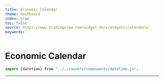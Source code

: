 ```yaml
---
title: Economic Calendar
theme: dashboard
index: true
toc: false
source: https://www.tradingview.com/widget-docs/widgets/calendars/
keywords: 
---
```


# Economic Calendar
```js
import {datetime} from "../../assets/components/datetime.js";
```

<div class="datetime-container">
  <div id="datetime"></div>
</div>

---

<!-- TradingView Widget BEGIN -->
<div class="tradingview-widget-container">
  <div class="tradingview-widget-container__widget"></div>
  <div class="tradingview-widget-copyright">
  </div>
  <script type="text/javascript" src="https://s3.tradingview.com/external-embedding/embed-widget-events.js" async>
  {
    "width": "100%",
    "height": "1000",
    "colorTheme": "dark",
    "isTransparent": false,
    "locale": "en",
    "importanceFilter": "0,1",
    "countryFilter": "ar,au,br,ca,cn,fr,de,in,id,it,jp,kr,mx,ru,sa,za,tr,gb,us,eu"
  }
  </script>
</div>
<!-- TradingView Widget END -->
